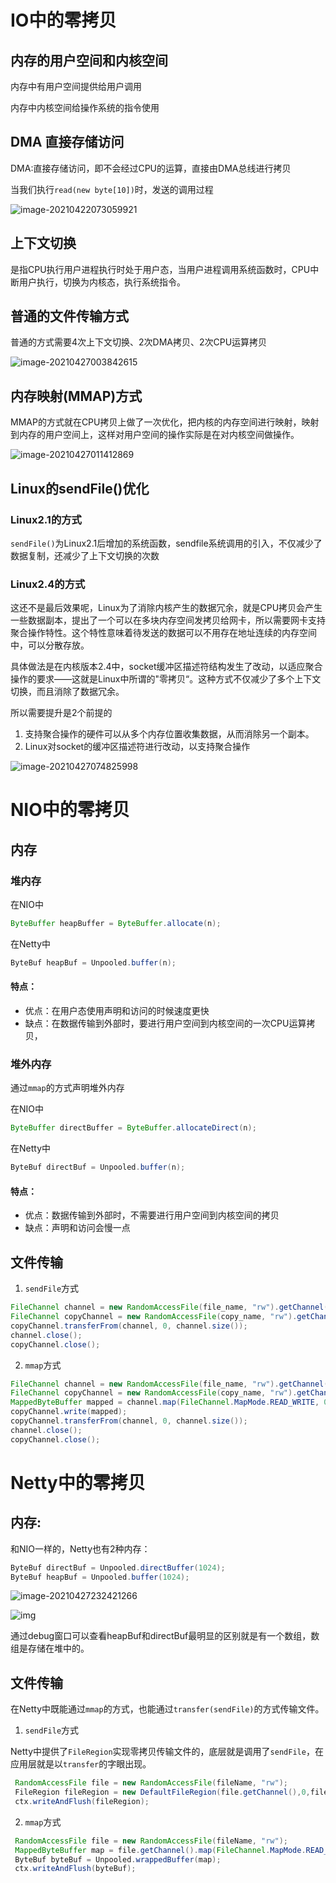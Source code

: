 
# IO中的零拷贝

## 内存的用户空间和内核空间

内存中有用户空间提供给用户调用

内存中内核空间给操作系统的指令使用

## DMA 直接存储访问

DMA:直接存储访问，即不会经过CPU的运算，直接由DMA总线进行拷贝

当我们执行`read(new byte[10])`时，发送的调用过程

![image-20210422073059921](https://img-blog.csdnimg.cn/img_convert/b971dac240a54dc9800e435f900b4197.png)

## 上下文切换

是指CPU执行用户进程执行时处于用户态，当用户进程调用系统函数时，CPU中断用户执行，切换为内核态，执行系统指令。



## 普通的文件传输方式

普通的方式需要4次上下文切换、2次DMA拷贝、2次CPU运算拷贝

![image-20210427003842615](https://img-blog.csdnimg.cn/img_convert/c5792ba9bb32b44a436d708f557d93f0.png)

## 内存映射(MMAP)方式

MMAP的方式就在CPU拷贝上做了一次优化，把内核的内存空间进行映射，映射到内存的用户空间上，这样对用户空间的操作实际是在对内核空间做操作。

![image-20210427011412869](https://img-blog.csdnimg.cn/img_convert/9dbd8aa7728f5d0b7571e165f4e135ea.png)

## Linux的sendFile()优化
### Linux2.1的方式
`sendFile()`为Linux2.1后增加的系统函数，sendfile系统调用的引入，不仅减少了数据复制，还减少了上下文切换的次数
### Linux2.4的方式

这还不是最后效果呢，Linux为了消除内核产生的数据冗余，就是CPU拷贝会产生一些数据副本，提出了一个可以在多块内存空间发拷贝给网卡，所以需要网卡支持聚合操作特性。这个特性意味着待发送的数据可以不用存在地址连续的内存空间中，可以分散存放。

具体做法是在内核版本2.4中，socket缓冲区描述符结构发生了改动，以适应聚合操作的要求——这就是Linux中所谓的"零拷贝“。这种方式不仅减少了多个上下文切换，而且消除了数据冗余。

所以需要提升是2个前提的

1. 支持聚合操作的硬件可以从多个内存位置收集数据，从而消除另一个副本。
2. Linux对socket的缓冲区描述符进行改动，以支持聚合操作

![image-20210427074825998](https://img-blog.csdnimg.cn/img_convert/a5e445e1881def3833de2dcbe9d25f5c.png)
# NIO中的零拷贝
## 内存

### 堆内存

在NIO中

```java
ByteBuffer heapBuffer = ByteBuffer.allocate(n);
```

在Netty中

```java
ByteBuf heapBuf = Unpooled.buffer(n);
```



#### 特点：

- 优点：在用户态使用声明和访问的时候速度更快
- 缺点：在数据传输到外部时，要进行用户空间到内核空间的一次CPU运算拷贝，

### 堆外内存

通过`mmap`的方式声明堆外内存

在NIO中

```java
ByteBuffer directBuffer = ByteBuffer.allocateDirect(n);
```

在Netty中

```java
ByteBuf directBuf = Unpooled.buffer(n);
```

#### 特点：

- 优点：数据传输到外部时，不需要进行用户空间到内核空间的拷贝
- 缺点：声明和访问会慢一点

## 文件传输
1. `sendFile`方式
```java
FileChannel channel = new RandomAccessFile(file_name, "rw").getChannel();
FileChannel copyChannel = new RandomAccessFile(copy_name, "rw").getChannel();
copyChannel.transferFrom(channel, 0, channel.size());
channel.close();
copyChannel.close();
```
2. `mmap`方式
```java
FileChannel channel = new RandomAccessFile(file_name, "rw").getChannel();
FileChannel copyChannel = new RandomAccessFile(copy_name, "rw").getChannel();
MappedByteBuffer mapped = channel.map(FileChannel.MapMode.READ_WRITE, 0, channel.size());
copyChannel.write(mapped);
copyChannel.transferFrom(channel, 0, channel.size());
channel.close();
copyChannel.close();
```

# Netty中的零拷贝

## 内存:
和NIO一样的，Netty也有2种内存：
```java
ByteBuf directBuf = Unpooled.directBuffer(1024);
ByteBuf heapBuf = Unpooled.buffer(1024);
```
![image-20210427232421266](https://img-blog.csdnimg.cn/img_convert/731989cd107242a21ecd5a35e95d46fb.png)

![img](https://img-blog.csdnimg.cn/img_convert/2fd6d5b8112d84ce550cb673a8a7bcad.png)

通过debug窗口可以查看heapBuf和directBuf最明显的区别就是有一个数组，数组是存储在堆中的。


## 文件传输

在Netty中既能通过`mmap`的方式，也能通过`transfer(sendFile)`的方式传输文件。

1. `sendFile`方式

Netty中提供了`FileRegion`实现零拷贝传输文件的，底层就是调用了`sendFile`，在应用层就是以`transfer`的字眼出现。

```java
 RandomAccessFile file = new RandomAccessFile(fileName, "rw");
 FileRegion fileRegion = new DefaultFileRegion(file.getChannel(),0,file.length());
 ctx.writeAndFlush(fileRegion);
```

2. `mmap`方式

````java
 RandomAccessFile file = new RandomAccessFile(fileName, "rw"); 
 MappedByteBuffer map = file.getChannel().map(FileChannel.MapMode.READ_ONLY, 0, file.length());
 ByteBuf byteBuf = Unpooled.wrappedBuffer(map);
 ctx.writeAndFlush(byteBuf);
````





